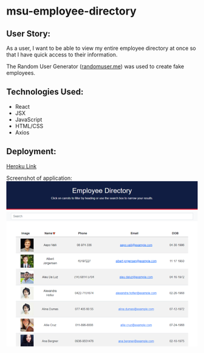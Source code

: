 # msu-employee-directory

## User Story:

As a user, I want to be able to view my entire employee directory at once so that I have quick access to their information. 

The Random User Generator ([randomuser.me](https://randomuser.me)) was used to create fake employees.

## Technologies Used:
* React
* JSX
* JavaScript
* HTML/CSS
* Axios

## Deployment:

[Heroku Link](https://tranquil-brushlands-60867.herokuapp.com/)

Screenshot of application:
![App screenshot](screenshot-employee-directory.png)
